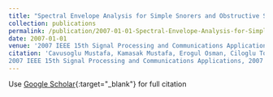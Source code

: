 ```yaml
---
title: "Spectral Envelope Analysis for Simple Snorers and Obstructive Sleep Apnea Patients"
collection: publications
permalink: /publication/2007-01-01-Spectral-Envelope-Analysis-for-Simple-Snorers-and-Obstructive-Sleep-Apnea-Patients
date: 2007-01-01
venue: '2007 IEEE 15th Signal Processing and Communications Applications'
citation: 'Cavusoglu Mustafa, Kamasak Mustafa, Erogul Osman, Ciloglu Tolga, Serinagaoglu Yesim, Birkent Hakan, Spectral Envelope Analysis for Simple Snorers and Obstructive Sleep Apnea Patients"
2007 IEEE 15th Signal Processing and Communications Applications, 2007'
---
```

Use [Google Scholar](https://scholar.google.com/scholar?q=Spectral+Envelope+Analysis+for+Simple+Snorers+and+Obstructive+Sleep+Apnea+Patients){:target="_blank"} for full citation